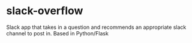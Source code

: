 # slack-overflow
Slack app that takes in a question and recommends an appropriate slack channel to post in.  Based in Python/Flask
